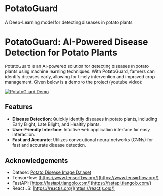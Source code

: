 # PotatoGuard
A Deep-Learning model for detecting diseases in potato plants
# PotatoGuard: AI-Powered Disease Detection for Potato Plants

PotatoGuard is an AI-powered solution for detecting diseases in potato plants using machine learning techniques. With PotatoGuard, farmers can identify diseases early, allowing for timely intervention and improved crop management. Given below is a demo to the project (youtube video):

[![PotatoGuard Demo](https://img.youtube.com/vi/nRhaOfMmVyk/0.jpg)](https://www.youtube.com/watch?v=nRhaOfMmVyk)

## Features

- **Disease Detection**: Quickly identify diseases in potato plants, including Early Blight, Late Blight, and Healthy plants.
- **User-Friendly Interface**: Intuitive web application interface for easy interaction.
- **Fast and Accurate**: Utilizes convolutional neural networks (CNNs) for fast and accurate disease detection.

## Acknowledgements

- Dataset: [Potato Disease Image Dataset](https://www.kaggle.com/datasets/arjuntejaswi/plant-village)
- TensorFlow: [https://www.tensorflow.org/](https://www.tensorflow.org/)
- FastAPI: [https://fastapi.tiangolo.com/](https://fastapi.tiangolo.com/)
- React JS: [https://reactjs.org/](https://reactjs.org/)

